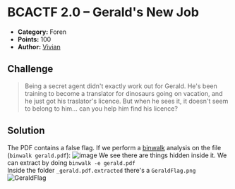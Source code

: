 # BCACTF 2.0 – Gerald's New Job

* **Category:** Foren
* **Points:** 100
* **Author:** [Vivian](https://github.com/vivian-dai)

## Challenge

> Being a secret agent didn't exactly work out for Gerald. He's been training to become a translator for dinosaurs going on vacation, and he just got his traslator's licence. But when he sees it, it doesn't seem to belong to him... can you help him find his licence?

## Solution

The PDF contains a false flag. If we perform a [binwalk](https://tools.kali.org/forensics/binwalk) analysis on the file (`binwalk gerald.pdf`):
![image](https://user-images.githubusercontent.com/38384400/121815864-7b19d680-cc46-11eb-922e-89d80d2dfaff.png)
We see there are things hidden inside it. We can extract by doing `binwalk -e gerald.pdf`  
Inside the folder `_gerald.pdf.extracted` there's a `GeraldFlag.png`
![GeraldFlag](https://user-images.githubusercontent.com/38384400/121815920-b4eadd00-cc46-11eb-8f8c-46692b821b79.png)